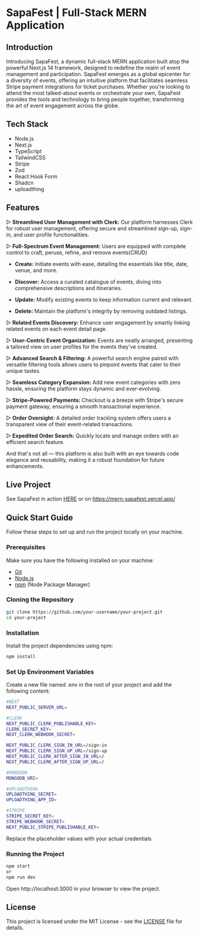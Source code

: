 # SapaFest | Full-Stack MERN Application
## Introduction 
Introducing SapaFest, a dynamic full-stack MERN application built atop the powerful Next.js 14 framework, designed to redefine the realm of event management and participation. SapaFest emerges as a global epicenter for a diversity of events, offering an intuitive platform that facilitates seamless Stripe payment integrations for ticket purchases. Whether you're looking to attend the most talked-about events or orchestrate your own, SapaFest provides the tools and technology to bring people together, transforming the art of event engagement across the globe.

## Tech Stack
- Node.js
- Next.js
- TypeScript
- TailwindCSS
- Stripe
- Zod
- React Hook Form
- Shadcn
- uploadthing

## Features
▻ **Streamlined User Management with Clerk:** Our platform harnesses Clerk for robust user management, offering secure and streamlined sign-up, sign-in, and user profile functionalities.

▻ **Full-Spectrum Event Management:** Users are equipped with complete control to craft, peruse, refine, and remove events(CRUD)

- **Create:** Initiate events with ease, detailing the essentials like title, date, venue, and more.
  
- **Discover:** Access a curated catalogue of events, diving into comprehensive descriptions and itineraries.
  
- **Update:** Modify existing events to keep information current and relevant.
  
- **Delete:** Maintain the platform's integrity by removing outdated listings.

▻ **Related Events Discovery:** Enhance user engagement by smartly linking related events on each event detail page.

▻ **User-Centric Event Organization:** Events are neatly arranged, presenting a tailored view on user profiles for the events they've created.

▻ **Advanced Search & Filtering:** A powerful search engine paired with versatile filtering tools allows users to pinpoint events that cater to their unique tastes.

▻ **Seamless Category Expansion:** Add new event categories with zero hassle, ensuring the platform stays dynamic and ever-evolving.

▻ **Stripe-Powered Payments:** Checkout is a breeze with Stripe's secure payment gateway, ensuring a smooth transactional experience.

▻ **Order Oversight:** A detailed order tracking system offers users a transparent view of their event-related transactions.

▻ **Expedited Order Search:** Quickly locate and manage orders with an efficient search feature.

And that's not all — this platform is also built with an eye towards code elegance and reusability, making it a robust foundation for future enhancements.

## Live Project 
See SapaFest in action [HERE](https://mern-sapafest.vercel.app/) or on https://mern-sapafest.vercel.app/

## Quick Start Guide
Follow these steps to set up and run the project locally on your machine.

### Prerequisites
Make sure you have the following installed on your machine:
- [Git](https://git-scm.com/)
- [Node.js](https://nodejs.org/)
- [npm](https://npmjs.com/) (Node Package Manager)

### Cloning the Repository
```bash
git clone https://github.com/your-username/your-project.git
cd your-project
```

### Installation
Install the project dependencies using npm:
```bash
npm install
```

### Set Up Environment Variables 
Create a new file named .env in the root of your project and add the following content:
```bash
#NEXT
NEXT_PUBLIC_SERVER_URL=

#CLERK
NEXT_PUBLIC_CLERK_PUBLISHABLE_KEY=
CLERK_SECRET_KEY=
NEXT_CLERK_WEBHOOK_SECRET=

NEXT_PUBLIC_CLERK_SIGN_IN_URL=/sign-in
NEXT_PUBLIC_CLERK_SIGN_UP_URL=/sign-up
NEXT_PUBLIC_CLERK_AFTER_SIGN_IN_URL=/
NEXT_PUBLIC_CLERK_AFTER_SIGN_UP_URL=/

#MONGODB
MONGODB_URI=

#UPLOADTHING
UPLOADTHING_SECRET=
UPLOADTHING_APP_ID=

#STRIPE
STRIPE_SECRET_KEY=
STRIPE_WEBHOOK_SECRET=
NEXT_PUBLIC_STRIPE_PUBLISHABLE_KEY=
```
Replace the placeholder values with your actual credentials

### Running the Project
```bash
npm start 
or
npm run dev
```
Open http://localhost:3000 in your browser to view the project.

## License
This project is licensed under the MIT License - see the [LICENSE](LICENSE) file for details.
